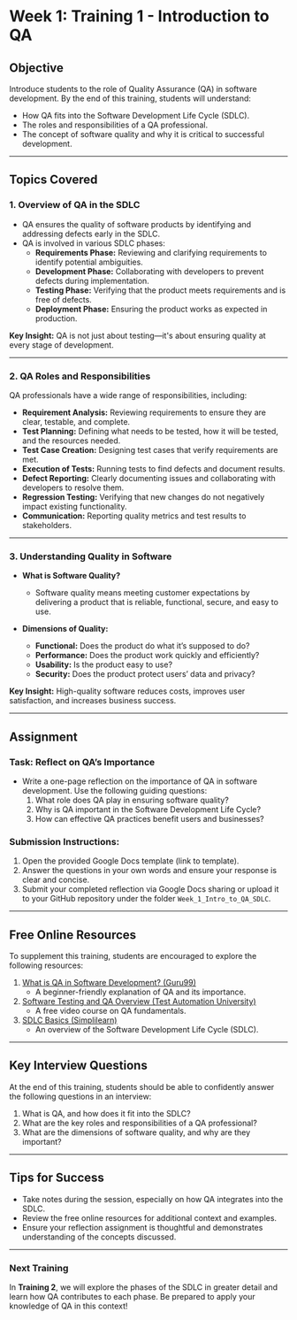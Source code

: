 # Week 1: Training 1 - Introduction to QA

## Objective
Introduce students to the role of Quality Assurance (QA) in software development. By the end of this training, students will understand:
- How QA fits into the Software Development Life Cycle (SDLC).
- The roles and responsibilities of a QA professional.
- The concept of software quality and why it is critical to successful development.

---

## Topics Covered

### 1. Overview of QA in the SDLC
- QA ensures the quality of software products by identifying and addressing defects early in the SDLC.
- QA is involved in various SDLC phases:
  - **Requirements Phase:** Reviewing and clarifying requirements to identify potential ambiguities.
  - **Development Phase:** Collaborating with developers to prevent defects during implementation.
  - **Testing Phase:** Verifying that the product meets requirements and is free of defects.
  - **Deployment Phase:** Ensuring the product works as expected in production.

**Key Insight:** QA is not just about testing—it's about ensuring quality at every stage of development.

---

### 2. QA Roles and Responsibilities
QA professionals have a wide range of responsibilities, including:
- **Requirement Analysis:** Reviewing requirements to ensure they are clear, testable, and complete.
- **Test Planning:** Defining what needs to be tested, how it will be tested, and the resources needed.
- **Test Case Creation:** Designing test cases that verify requirements are met.
- **Execution of Tests:** Running tests to find defects and document results.
- **Defect Reporting:** Clearly documenting issues and collaborating with developers to resolve them.
- **Regression Testing:** Verifying that new changes do not negatively impact existing functionality.
- **Communication:** Reporting quality metrics and test results to stakeholders.

---

### 3. Understanding Quality in Software
- **What is Software Quality?**
  - Software quality means meeting customer expectations by delivering a product that is reliable, functional, secure, and easy to use.

- **Dimensions of Quality:**
  - **Functional:** Does the product do what it’s supposed to do?
  - **Performance:** Does the product work quickly and efficiently?
  - **Usability:** Is the product easy to use?
  - **Security:** Does the product protect users’ data and privacy?

**Key Insight:** High-quality software reduces costs, improves user satisfaction, and increases business success.

---

## Assignment
### Task: Reflect on QA’s Importance
- Write a one-page reflection on the importance of QA in software development. Use the following guiding questions:
  1. What role does QA play in ensuring software quality?
  2. Why is QA important in the Software Development Life Cycle?
  3. How can effective QA practices benefit users and businesses?

### Submission Instructions:
1. Open the provided Google Docs template (link to template).
2. Answer the questions in your own words and ensure your response is clear and concise.
3. Submit your completed reflection via Google Docs sharing or upload it to your GitHub repository under the folder `Week_1_Intro_to_QA_SDLC`.

---

## Free Online Resources
To supplement this training, students are encouraged to explore the following resources:
1. [What is QA in Software Development? (Guru99)](https://www.guru99.com/software-testing-introduction.html)  
   - A beginner-friendly explanation of QA and its importance.
2. [Software Testing and QA Overview (Test Automation University)](https://testautomationu.applitools.com/software-testing/)  
   - A free video course on QA fundamentals.
3. [SDLC Basics (Simplilearn)](https://www.simplilearn.com/tutorials/software-engineering-tutorial/software-development-life-cycle-sdlc)  
   - An overview of the Software Development Life Cycle (SDLC).

---

## Key Interview Questions
At the end of this training, students should be able to confidently answer the following questions in an interview:
1. What is QA, and how does it fit into the SDLC?
2. What are the key roles and responsibilities of a QA professional?
3. What are the dimensions of software quality, and why are they important?

---

## Tips for Success
- Take notes during the session, especially on how QA integrates into the SDLC.
- Review the free online resources for additional context and examples.
- Ensure your reflection assignment is thoughtful and demonstrates understanding of the concepts discussed.

---

### Next Training
In **Training 2**, we will explore the phases of the SDLC in greater detail and learn how QA contributes to each phase. Be prepared to apply your knowledge of QA in this context!
